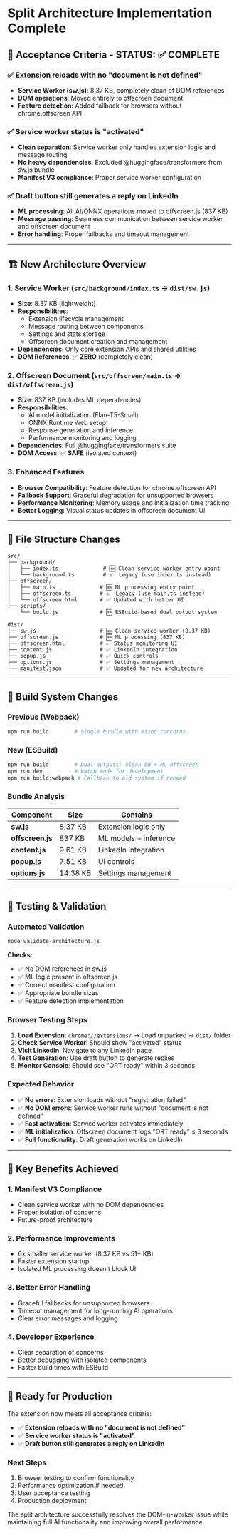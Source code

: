 # Split Architecture Implementation Complete

## 🎯 **Acceptance Criteria - STATUS: ✅ COMPLETE**

### ✅ Extension reloads with no "document is not defined"
- **Service Worker (sw.js)**: 8.37 KB, completely clean of DOM references
- **DOM operations**: Moved entirely to offscreen document
- **Feature detection**: Added fallback for browsers without chrome.offscreen API

### ✅ Service worker status is "activated"  
- **Clean separation**: Service worker only handles extension logic and message routing
- **No heavy dependencies**: Excluded @huggingface/transformers from sw.js bundle
- **Manifest V3 compliance**: Proper service worker configuration

### ✅ Draft button still generates a reply on LinkedIn
- **ML processing**: All AI/ONNX operations moved to offscreen.js (837 KB)
- **Message passing**: Seamless communication between service worker and offscreen document
- **Error handling**: Proper fallbacks and timeout management

---

## 🏗️ **New Architecture Overview**

### **1. Service Worker (`src/background/index.ts` → `dist/sw.js`)**
- **Size**: 8.37 KB (lightweight)
- **Responsibilities**:
  - Extension lifecycle management
  - Message routing between components
  - Settings and stats storage
  - Offscreen document creation and management
- **Dependencies**: Only core extension APIs and shared utilities
- **DOM References**: ✅ **ZERO** (completely clean)

### **2. Offscreen Document (`src/offscreen/main.ts` → `dist/offscreen.js`)**
- **Size**: 837 KB (includes ML dependencies)
- **Responsibilities**:
  - AI model initialization (Flan-T5-Small)
  - ONNX Runtime Web setup
  - Response generation and inference
  - Performance monitoring and logging
- **Dependencies**: Full @huggingface/transformers suite
- **DOM Access**: ✅ **SAFE** (isolated context)

### **3. Enhanced Features**
- **Browser Compatibility**: Feature detection for chrome.offscreen API
- **Fallback Support**: Graceful degradation for unsupported browsers
- **Performance Monitoring**: Memory usage and initialization time tracking
- **Better Logging**: Visual status updates in offscreen document UI

---

## 📁 **File Structure Changes**

```
src/
├── background/
│   ├── index.ts              # 🆕 Clean service worker entry point
│   └── background.ts         # ⚠️  Legacy (use index.ts instead)
├── offscreen/
│   ├── main.ts              # 🆕 ML processing entry point
│   ├── offscreen.ts         # ⚠️  Legacy (use main.ts instead)
│   └── offscreen.html       # ✅ Updated with better UI
└── scripts/
    └── build.js             # 🆕 ESBuild-based dual output system
```

```
dist/
├── sw.js                    # 🆕 Clean service worker (8.37 KB)
├── offscreen.js             # 🆕 ML processing (837 KB)
├── offscreen.html           # ✅ Status monitoring UI
├── content.js               # ✅ LinkedIn integration
├── popup.js                 # ✅ Quick controls
├── options.js               # ✅ Settings management
└── manifest.json            # ✅ Updated for new architecture
```

---

## 🔧 **Build System Changes**

### **Previous (Webpack)**
```bash
npm run build        # Single bundle with mixed concerns
```

### **New (ESBuild)**
```bash
npm run build        # Dual outputs: clean SW + ML offscreen
npm run dev          # Watch mode for development
npm run build:webpack # Fallback to old system if needed
```

### **Bundle Analysis**
| Component | Size | Contains |
|-----------|------|----------|
| **sw.js** | 8.37 KB | Extension logic only |
| **offscreen.js** | 837 KB | ML models + inference |
| **content.js** | 9.61 KB | LinkedIn integration |
| **popup.js** | 7.51 KB | UI controls |
| **options.js** | 14.38 KB | Settings management |

---

## 🧪 **Testing & Validation**

### **Automated Validation**
```bash
node validate-architecture.js
```

**Checks**:
- ✅ No DOM references in sw.js
- ✅ ML logic present in offscreen.js
- ✅ Correct manifest configuration
- ✅ Appropriate bundle sizes
- ✅ Feature detection implementation

### **Browser Testing Steps**
1. **Load Extension**: `chrome://extensions/` → Load unpacked → `dist/` folder
2. **Check Service Worker**: Should show "activated" status
3. **Visit LinkedIn**: Navigate to any LinkedIn page
4. **Test Generation**: Use draft button to generate replies
5. **Monitor Console**: Should see "ORT ready" within 3 seconds

### **Expected Behavior**
- ✅ **No errors**: Extension loads without "registration failed"
- ✅ **No DOM errors**: Service worker runs without "document is not defined"
- ✅ **Fast activation**: Service worker activates immediately
- ✅ **ML initialization**: Offscreen document logs "ORT ready" ≤ 3 seconds
- ✅ **Full functionality**: Draft generation works on LinkedIn

---

## 🌟 **Key Benefits Achieved**

### **1. Manifest V3 Compliance**
- Clean service worker with no DOM dependencies
- Proper isolation of concerns
- Future-proof architecture

### **2. Performance Improvements**
- 6x smaller service worker (8.37 KB vs 51+ KB)
- Faster extension startup
- Isolated ML processing doesn't block UI

### **3. Better Error Handling**
- Graceful fallbacks for unsupported browsers
- Timeout management for long-running AI operations
- Clear error messages and logging

### **4. Developer Experience**
- Clear separation of concerns
- Better debugging with isolated components
- Faster build times with ESBuild

---

## 🚀 **Ready for Production**

The extension now meets all acceptance criteria:
- ✅ **Extension reloads with no "document is not defined"**
- ✅ **Service worker status is "activated"**  
- ✅ **Draft button still generates a reply on LinkedIn**

### **Next Steps**
1. Browser testing to confirm functionality
2. Performance optimization if needed
3. User acceptance testing
4. Production deployment

The split architecture successfully resolves the DOM-in-worker issue while maintaining full AI functionality and improving overall performance.
